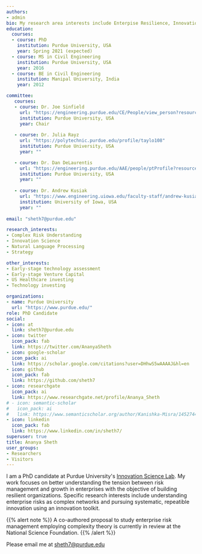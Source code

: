 ```yaml
---
authors:
- admin
bio: My research area interests include Enterpise Resilience, Innovation Science, Complex Socio-technical Grand Challenges, and Evolutionary Leadership.
education:
  courses:
  - course: PhD
    institution: Purdue University, USA
    year: Spring 2021 (expected)
  - course: MS in Civil Engineering
    institution: Purdue University, USA
    year: 2016
  - course: BE in Civil Engineering
    institution: Manipal University, India
    year: 2012

committee:
   courses:
   - course: Dr. Joe Sinfield
     url: "https://engineering.purdue.edu/CE/People/view_person?resource_id=2154"
     institution: Purdue University, USA
     year: Chair
 
   - course: Dr. Julia Rayz
     url: "https://polytechnic.purdue.edu/profile/taylo108"
     institution: Purdue University, USA
     year: ""

   - course: Dr. Dan DeLaurentis
     url: "https://engineering.purdue.edu/AAE/people/ptProfile?resource_id=1429"
     institution: Purdue University, USA
     year: ""
     
   - course: Dr. Andrew Kusiak
     url: "https://www.engineering.uiowa.edu/faculty-staff/andrew-kusiak"
     institution: University of Iowa, USA
     year: ""
    
email: "sheth7@purdue.edu"

research_interests:
- Complex Risk Understanding 
- Innovation Science
- Natural Language Processing
- Strategy

other_interests:
- Early-stage technology assessment
- Early-stage Venture Capital
- US Healthcare investing
- Technology investing

organizations:
- name: Purdue University
  url: "https://www.purdue.edu/"
role: PhD Candidate
social:
- icon: at
  link: sheth7@purdue.edu
- icon: twitter
  icon_pack: fab
  link: https://twitter.com/AnanyaSheth
- icon: google-scholar
  icon_pack: ai
  link: https://scholar.google.com/citations?user=DHhwS5wAAAAJ&hl=en
- icon: github
  icon_pack: fab
  link: https://github.com/sheth7
- icon: researchgate
  icon_pack: ai
  link: https://www.researchgate.net/profile/Ananya_Sheth
# - icon: semantic-scholar
#   icon_pack: ai
#   link: https://www.semanticscholar.org/author/Kanishka-Misra/145274478
- icon: linkedin
  icon_pack: fab
  link: https://www.linkedin.com/in/sheth7/
superuser: true
title: Ananya Sheth
user_groups:
- Researchers
- Visitors
---
```


I am a PhD candidate at Purdue University's [Innovation Science Lab](https://engineering.purdue.edu/Innovation/about/innoscience). My work focuses on better understanding the tension between risk management and growth in enterprises with the objective of building resilient organizations.  Specific research interests include understanding enterprise risks as complex networks and pursuing systematic, repeatible innovation using an innovation toolkit.

{{% alert note %}}
A co-authored proposal to study enterprise risk management employing complexity theory is currently in review at the National Science Foundation.
{{% /alert %}}

Please email me at sheth7@purdue.edu